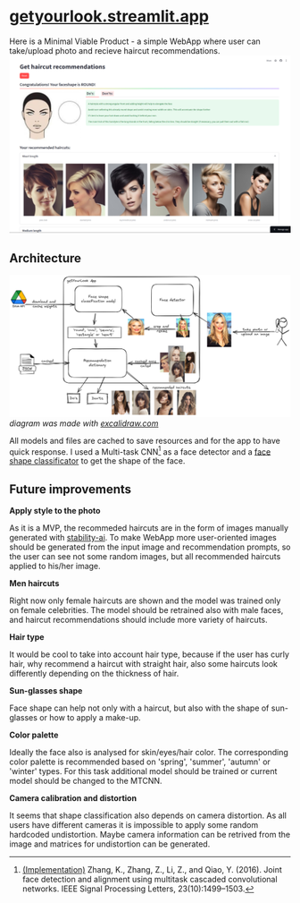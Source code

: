 # [getyourlook.streamlit.app](https://getyourlook.streamlit.app/)

Here is a Minimal Viable Product - a simple WebApp where user can take/upload photo and recieve haircut recommendations.
![app](/hair_cut/images/haircutrec.png)

## Architecture

![app architecture](/hair_cut/images/architecture.png)
*diagram was made with [excalidraw.com](https://excalidraw.com/)*

All models and files are cached to save resources and for the app to have quick response. I used a Multi-task CNN[^1] as a face detector and a [face shape classificator](/face_shape/README.md) to get the shape of the face. 

## Future improvements

__Apply style to the photo__

As it is a MVP, the recommeded haircuts are in the form of images manually generated with [stability-ai](https://replicate.com/stability-ai/sdxl). To make WebApp more user-oriented images should be generated from the input image and recommendation prompts, so the user can see not some random images, but all recommended haircuts applied to his/her image.

__Men haircuts__

Right now only female haircuts are shown and the model was trained only on female celebrities. The model should be retrained also with male faces, and haircut recommendations should include more variety of haircuts.

__Hair type__

It would be cool to take into account hair type, because if the user has curly hair, why recommend a haircut with straight hair, also some haircuts look differently depending on the thickness of hair.

__Sun-glasses shape__

Face shape can help not only with a haircut, but also with the shape of sun-glasses or how to apply a make-up.

__Color palette__

Ideally the face also is analysed for skin/eyes/hair color. The corresponding color palette is recommended based on 'spring', 'summer', 'autumn' or 'winter' types. For this task additional model should be trained or current model should be changed to the MTCNN.

__Camera calibration and distortion__

It seems that shape classification also depends on camera distortion. As all users have different cameras it is impossible to apply some random hardcoded undistortion. Maybe camera information can be retrived from the image and matrices for undistortion can be generated.

[^1]: [(Implementation)](https://github.com/ipazc/mtcnn) Zhang, K., Zhang, Z., Li, Z., and Qiao, Y. (2016). Joint face detection and alignment using multitask cascaded convolutional networks. IEEE Signal Processing Letters, 23(10):1499–1503.